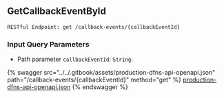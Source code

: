 
## GetCallbackEventById
`RESTful Endpoint: get /callback-events/{callbackEventId}`



### Input Query Parameters
* Path parameter `callbackEventId`: `String`.  
  


{% swagger src="../../.gitbook/assets/production-dfns-api-openapi.json" path="/callback-events/{callbackEventId}" method="get" %}
[production-dfns-api-openapi.json](../../.gitbook/assets/production-dfns-api-openapi.json)
{% endswagger %}
